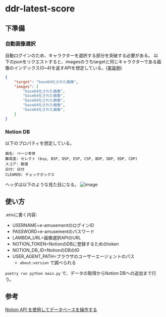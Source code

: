 # ddr-latest-score

## 下準備

### 自動画像選択

自動ログインのため、キャラクターを選択する部分を突破する必要がある。
以下のjsonをリクエストすると、imagesのうちtargetと同じキャラクターである画像のインデックス(0~4)を返すAPIを想定している。([実装例](https://github.com/koiking213/konami-character-recognizer))

```json
{
    "target": "base64化された画像",
    "images": [
        "base64化された画像",
        "base64化された画像",
        "base64化された画像",
        "base64化された画像",
        "base64化された画像",
    ]
}
```

### Notion DB

以下のプロパティを想定している。

```
曲名: ページ本体
難易度: セレクト (bsp, BSP, DSP, ESP, CSP, BDP, DDP, EDP, CDP)
スコア: 数値
日付: 日付
CLEARED: チェックボックス
```

ヘッダは以下のような見た目になる。
![image](https://github.com/koiking213/ddr-latest-score/assets/26344857/58f22d80-bd4f-45a5-adea-cfeeaa6bdb32)


## 使い方

.envに書く内容:

- USERNAME=e-amusementのログインID
- PASSWORD=e-amusementのパスワード
- LAMBDA_URL=画像選択APIのURL
- NOTION_TOKEN=NotionのDBに登録するためのtoken
- NOTION_DB_ID=NotionのDBのID
- USER_AGENT_PATH=ブラウザのユーザーエージェントのパス
    - `about:version` で調べられる

`poetry run python main.py` で、データの取得からNotion DBへの追加まで行う。

## 参考

[Notion API を使用してデータベースを操作する](https://zenn.dev/kou_pg_0131/articles/notion-api-usage)
